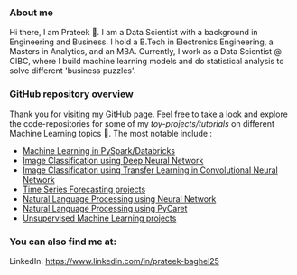 ### About me
Hi there, I am Prateek 👋. I am a Data Scientist with a background in Engineering and Business. I hold a B.Tech in Electronics Engineering, a Masters in Analytics, and an MBA. Currently, I work as a Data Scientist @ CIBC, where I build machine learning models and do statistical analysis to solve different 'business puzzles'. 

### GitHub repository overview
Thank you for visiting my GitHub page. Feel free to take a look and explore the code-repositories for some of my *toy-projects/tutorials* on different Machine Learning topics 🙂. The most notable include :
- [Machine Learning in PySpark/Databricks](https://github.com/prateek025/ml-in-pyspark)
- [Image Classification using Deep Neural Network](https://github.com/prateek025/image-classification-nn)
- [Image Classification using Transfer Learning in Convolutional Neural Network](https://github.com/prateek025/transfer-learning-cnn)
- [Time Series Forecasting projects](https://github.com/prateek025/time-series-repo)
- [Natural Language Processing using Neural Network](https://github.com/prateek025/nlp-using-nn)
- [Natural Language Processing using PyCaret](https://github.com/prateek025/nlp-using-pycaret)
- [Unsupervised Machine Learning projects](https://github.com/prateek025/unsupervised-ml-repo)

### You can also find me at:
LinkedIn: https://www.linkedin.com/in/prateek-baghel25

<!--
**prateek025/prateek025** is a ✨ _special_ ✨ repository because its `README.md` (this file) appears on your GitHub profile.

Here are some ideas to get you started:

- 🔭 I’m currently working on ...
- 🌱 I’m currently learning ...
- 👯 I’m looking to collaborate on ...
- 🤔 I’m looking for help with ...
- 💬 Ask me about ...
- 📫 How to reach me: ...
- 😄 Pronouns: ...
- ⚡ Fun fact: ...
-->
